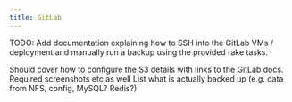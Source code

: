 ```yaml
---
title: GitLab
---
```


TODO: Add documentation explaining how to SSH into the GitLab VMs / deployment and manually run a backup using the provided rake tasks.

Should cover how to configure the S3 details with links to the GitLab docs.
Required screenshots etc as well
List what is actually backed up (e.g. data from NFS, config, MySQL? Redis?)
